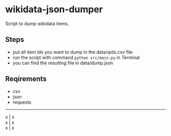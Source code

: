 # wikidata-json-dumper

Script to dump wikidata items.

## Steps
* put all item ids you want to dump in the data/qids.csv file
* run the script with command ``` python src/main.py ``` in Terminal
* you can find the resulting file in data/dump.json

## Reqirements
* csv
* json
* requests

-------------------
 x       | x       
 x       | x       
 x       | x       
